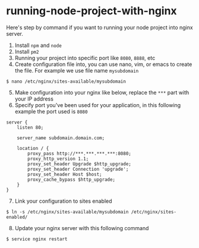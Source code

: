 # running-node-project-with-nginx

Here's step by command if you want to running your node project into nginx server.

1. Install `npm` and `node`
2. Install `pm2`
3. Running your project into specific port like `8080`, `8888`, etc
4. Create configuration file into, you can use nano, vim, or emacs to create the file. For example we use file name `mysubdomain`
```
$ nano /etc/nginx/sites-available/mysubdomain
```
5. Make configuration into your nginx like below, replace the `***` part with your IP address
6. Specify port you've been used for your application, in this following example the port used is `8080`

```
server {
    listen 80;

    server_name subdomain.domain.com;

    location / {
        proxy_pass http://***.***.***.***:8080;
        proxy_http_version 1.1;
        proxy_set_header Upgrade $http_upgrade;
        proxy_set_header Connection 'upgrade';
        proxy_set_header Host $host;
        proxy_cache_bypass $http_upgrade;
    }
}
```

7. Link your configuration to sites enabled
```
$ ln -s /etc/nginx/sites-available/mysubdomain /etc/nginx/sites-enabled/
```
8. Update your nginx server with this following command 
```
$ service nginx restart
```
